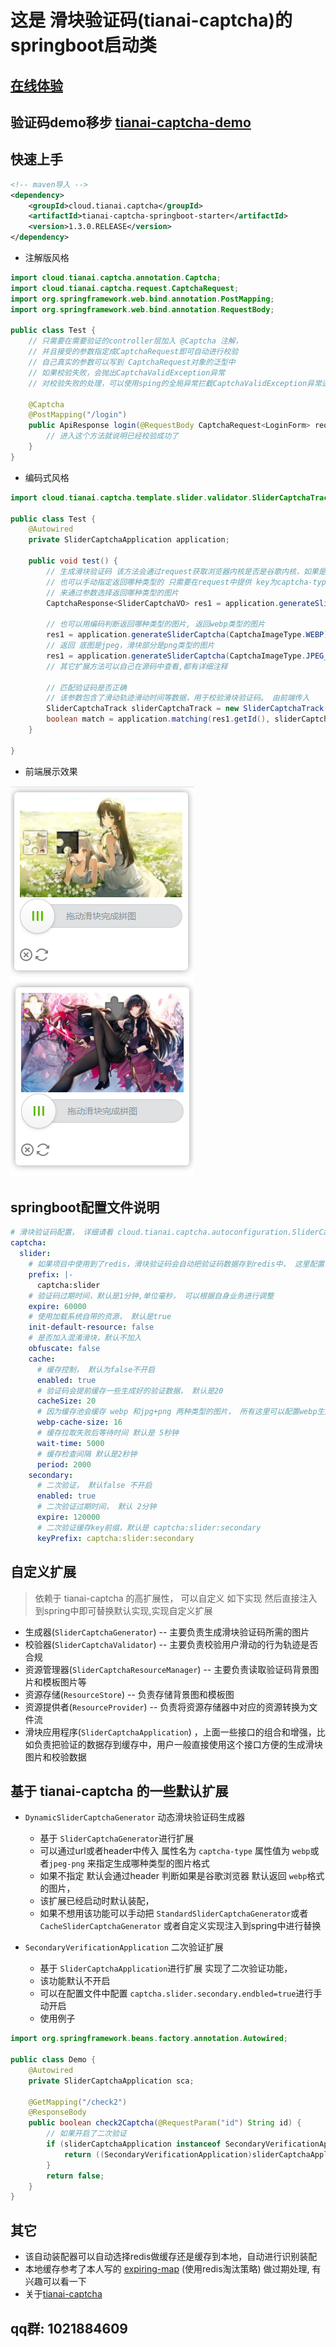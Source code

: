 # 这是 滑块验证码(tianai-captcha)的springboot启动类

## [在线体验](https://www.tianai.cloud)

## 验证码demo移步 [tianai-captcha-demo](https://gitee.com/tianai/tianai-captcha-demo)

## 快速上手

```xml
<!-- maven导入 -->
<dependency>
    <groupId>cloud.tianai.captcha</groupId>
    <artifactId>tianai-captcha-springboot-starter</artifactId>
    <version>1.3.0.RELEASE</version>
</dependency>
```

- 注解版风格

```java
import cloud.tianai.captcha.annotation.Captcha;
import cloud.tianai.captcha.request.CaptchaRequest;
import org.springframework.web.bind.annotation.PostMapping;
import org.springframework.web.bind.annotation.RequestBody;

public class Test {
    // 只需要在需要验证的controller层加入 @Captcha 注解，
    // 并且接受的参数指定成CaptchaRequest即可自动进行校验
    // 自己真实的参数可以写到 CaptchaRequest对象的泛型中
    // 如果校验失败，会抛出CaptchaValidException异常
    // 对校验失败的处理，可以使用sping的全局异常拦截CaptchaValidException异常进行处理

    @Captcha
    @PostMapping("/login")
    public ApiResponse login(@RequestBody CaptchaRequest<LoginForm> request) {
        // 进入这个方法就说明已经校验成功了
    }
}
```

- 编码式风格

```java
import cloud.tianai.captcha.template.slider.validator.SliderCaptchaTrack;

public class Test {
    @Autowired
    private SliderCaptchaApplication application;

    public void test() {
        // 生成滑块验证码 该方法会通过request获取浏览器内核是否是谷歌内核，如果是则返回webp类型的图片 否则返回jpeg+png类型的图片
        // 也可以手动指定返回哪种类型的 只需要在request中提供 key为captcha-type的参数(可以放到参数中或者header中) ， 值为 webp、jpeg-png
        // 来通过参数选择返回哪种类型的图片
        CaptchaResponse<SliderCaptchaVO> res1 = application.generateSliderCaptcha();

        // 也可以用编码判断返回哪种类型的图片, 返回webp类型的图片
        res1 = application.generateSliderCaptcha(CaptchaImageType.WEBP);
        // 返回 底图是jpeg，滑块部分是png类型的图片
        res1 = application.generateSliderCaptcha(CaptchaImageType.JPEG_PNG);
        // 其它扩展方法可以自己在源码中查看,都有详细注释

        // 匹配验证码是否正确
        // 该参数包含了滑动轨迹滑动时间等数据，用于校验滑块验证码。 由前端传入
        SliderCaptchaTrack sliderCaptchaTrack = new SliderCaptchaTrack();
        boolean match = application.matching(res1.getId(), sliderCaptchaTrack);
    }

}
```

- 前端展示效果

![](image/1.png)
![](image/2.png)
## springboot配置文件说明

```yaml
# 滑块验证码配置， 详细请看 cloud.tianai.captcha.autoconfiguration.SliderCaptchaProperties 类
captcha:
  slider:
    # 如果项目中使用到了redis，滑块验证码会自动把验证码数据存到redis中， 这里配置redis的key的前缀,默认是captcha:slider
    prefix: |-
      captcha:slider
    # 验证码过期时间，默认是1分钟,单位毫秒， 可以根据自身业务进行调整
    expire: 60000
    # 使用加载系统自带的资源， 默认是true
    init-default-resource: false
    # 是否加入混淆滑块，默认不加入
    obfuscate: false
    cache:
      # 缓存控制， 默认为false不开启
      enabled: true
      # 验证码会提前缓存一些生成好的验证数据， 默认是20
      cacheSize: 20
      # 因为缓存池会缓存 webp 和jpg+png 两种类型的图片， 所有这里可以配置webp生成的数量， 默认是 总缓存的70%(captcha.cacheSize*0.7)
      webp-cache-size: 16
      # 缓存拉取失败后等待时间 默认是 5秒钟
      wait-time: 5000
      # 缓存检查间隔 默认是2秒钟
      period: 2000
    secondary:
      # 二次验证， 默认false 不开启
      enabled: true
      # 二次验证过期时间， 默认 2分钟
      expire: 120000
      # 二次验证缓存key前缀，默认是 captcha:slider:secondary
      keyPrefix: captcha:slider:secondary
```
## 自定义扩展
> 依赖于 tianai-captcha 的高扩展性，
> 可以自定义 如下实现 然后直接注入到spring中即可替换默认实现,实现自定义扩展
- 生成器(`SliderCaptchaGenerator`) -- 主要负责生成滑块验证码所需的图片
- 校验器(`SliderCaptchaValidator`) -- 主要负责校验用户滑动的行为轨迹是否合规
- 资源管理器(`SliderCaptchaResourceManager`) -- 主要负责读取验证码背景图片和模板图片等
- 资源存储(`ResourceStore`) -- 负责存储背景图和模板图
- 资源提供者(`ResourceProvider`) -- 负责将资源存储器中对应的资源转换为文件流
- 滑块应用程序(`SliderCaptchaApplication`) ，上面一些接口的组合和增强，比如负责把验证的数据存到缓存中，用户一般直接使用这个接口方便的生成滑块图片和校验数据

## 基于 tianai-captcha 的一些默认扩展
- `DynamicSliderCaptchaGenerator` 动态滑块验证码生成器
  - 基于 `SliderCaptchaGenerator`进行扩展
  - 可以通过url或者header中传入 属性名为 `captcha-type` 属性值为 `webp`或者`jpeg-png` 来指定生成哪种类型的图片格式
  - 如果不指定 默认会通过header 判断如果是谷歌浏览器 默认返回 `webp`格式的图片，
  - 该扩展已经启动时默认装配，
  - 如果不想用该功能可以手动把 `StandardSliderCaptchaGenerator`或者`CacheSliderCaptchaGenerator` 或者自定义实现注入到spring中进行替换

- `SecondaryVerificationApplication` 二次验证扩展
  - 基于 `SliderCaptchaApplication`进行扩展 实现了二次验证功能， 
  - 该功能默认不开启
  - 可以在配置文件中配置 `captcha.slider.secondary.endbled=true`进行手动开启
  - 使用例子
```java
import org.springframework.beans.factory.annotation.Autowired;

public class Demo {
    @Autowired
    private SliderCaptchaApplication sca;

    @GetMapping("/check2")
    @ResponseBody
    public boolean check2Captcha(@RequestParam("id") String id) {
        // 如果开启了二次验证
        if (sliderCaptchaApplication instanceof SecondaryVerificationApplication) {
            return ((SecondaryVerificationApplication)sliderCaptchaApplication).secondaryVerification(id);
        }
        return false;
    }
}
```
## 其它
- 该自动装配器可以自动选择redis做缓存还是缓存到本地，自动进行识别装配
- 本地缓存参考了本人写的 [expiring-map](https://gitee.com/tianai/expiring-map) (使用redis淘汰策略) 做过期处理, 有兴趣可以看一下
- 关于[tianai-captcha](https://gitee.com/tianai/tianai-captcha)

## qq群: 1021884609
 